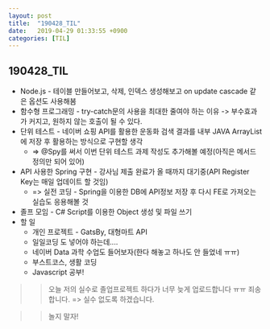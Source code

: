 ```yaml
---
layout: post
title:  "190428_TIL"
date:   2019-04-29 01:33:55 +0900
categories: [TIL]
---
```


190428_TIL
------------

* Node.js - 테이블 만들어보고, 삭제, 인덱스 생성해보고 on update cascade 같은 옵션도 사용해봄 
* 함수형 프로그래밍 - try-catch문의 사용을 최대한 줄여야 하는 이유 -> 부수효과가 커지고, 원하지 않는 호출이 될 수 있다.
* 단위 테스트 - 네이버 쇼핑 API를 활용한 운동화 검색 결과를 내부 JAVA ArrayList에 저장 후 활용하는 방식으로 구현할 생각 
    * => @Spy를 써서 이번 단위 테스트 과제 작성도 추가해볼 예정(아직은 메서드 정의만 되어 있어)
* API 사용한 Spring 구현 - 강사님 제출 완료가 올 때까지 대기중(API Register Key는 매일 업데이트 할 것임)
    * => 실전 코딩 - Spring을 이용한 DB에 API정보 저장 후 다시 FE로 가져오는 실습도 응용해볼 것
* 졸프 모임 - C# Script를 이용한 Object 생성 및 파일 쓰기 
* 할 일 
    * 개인 프로젝트 - GatsBy, 대형마트 API
    * 일일코딩 도 넣어야 하는데....
    * 네이버 Data 과학 수업도 들어보자(한다 해놓고 하나도 안 들었네 ㅠㅠ)
    * 부스트코스, 생활 코딩
    * Javascript 공부!


>> 오늘 저의 실수로 졸업프로젝트 하다가 너무 늦게 업로드합니다 ㅠㅠ 죄송합니다. => 실수 없도록 하겠습니다.

>> 놀지 말자!